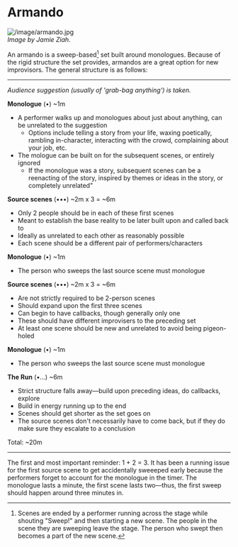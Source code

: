 # Armando

![/image/armando.jpg](/image/armando.jpg)\
*Image by Jamie Ziah.*

An armando is a sweep-based[^1] set built around monologues. Because of the rigid structure the set provides, armandos are a great option for new improvisors. The general structure is as follows:

---

*Audience suggestion (usually of 'grab-bag anything') is taken.*

**Monologue** (•) ~1m
- A performer walks up and monologues about just about anything, can be unrelated to the suggestion
  - Options include telling a story from your life, waxing poetically, rambling in-character, interacting with the crowd, complaining about your job, etc.
- The mologue can be built on for the subsequent scenes, or entirely ignored
  - If the monologue was a story, subsequent scenes can be a reenacting of the story, inspired by themes or ideas in the story, or completely unrelated"

**Source scenes** (•••) ~2m x 3 = ~6m
- Only 2 people should be in each of these first scenes
- Meant to establish the base reality to be later built upon and called back to
- Ideally as unrelated to each other as reasonably possible
- Each scene should be a different pair of performers/characters

**Monologue** (•) ~1m
- The person who sweeps the last source scene must monologue

**Source scenes** (•••) ~2m x 3 = ~6m
- Are not strictly required to be 2-person scenes
- Should expand upon the first three scenes
- Can begin to have callbacks, though generally only one
- These should have different improvisers to the preceding set
- At least one scene should be new and unrelated to avoid being pigeon-holed

**Monologue** (•) ~1m
- The person who sweeps the last source scene must monologue

**The Run** (•...) ~6m
- Strict structure falls away—build upon preceding ideas, do callbacks, explore
- Build in energy running up to the end
- Scenes should get shorter as the set goes on
- The source scenes don't necessarily have to come back, but if they do make sure they escalate to a conclusion

Total: ~20m

---

The first and most important reminder: 1 + 2 = 3. It has been a running issue for the first source scene to get accidentally sweeeped early because the performers forget to account for the monologue in the timer. The monologue lasts a minute, the first scene lasts two—thus, the first sweep should happen around three minutes in. 

[^1]: Scenes are ended by a performer running across the stage while shouting "Sweep!" and then starting a new scene. The people in the scene they are sweeping leave the stage. The person who swept then becomes a part of the new scene.
